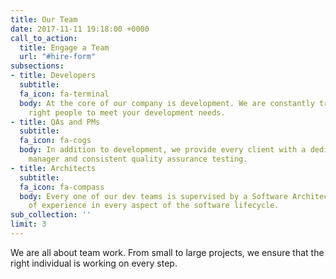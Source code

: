 ```yaml
---
title: Our Team
date: 2017-11-11 19:18:00 +0000
call_to_action:
  title: Engage a Team
  url: "#hire-form"
subsections:
- title: Developers
  subtitle:
  fa_icon: fa-terminal
  body: At the core of our company is development. We are constantly training the
    right people to meet your development needs.
- title: QAs and PMs
  subtitle:
  fa_icon: fa-cogs
  body: In addition to development, we provide every client with a dedicated project
    manager and consistent quality assurance testing.
- title: Architects
  subtitle:
  fa_icon: fa-compass
  body: Every one of our dev teams is supervised by a Software Architect with years
    of experience in every aspect of the software lifecycle.
sub_collection: ''
limit: 3
---
```


We are all about team work. From small to large projects, we ensure that the right individual is working on every step.
